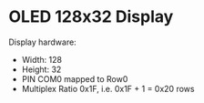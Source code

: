 # OLED 128x32 Display

Display hardware:
- Width: 128
- Height: 32
- PIN COM0 mapped to Row0
- Multiplex Ratio 0x1F, i.e. 0x1F + 1 = 0x20 rows
